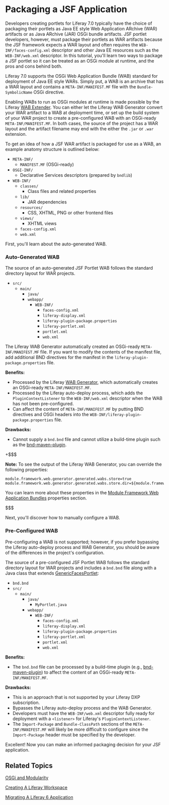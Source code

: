 # Packaging a JSF Application [](id=packaging-a-jsf-application)

Developers creating portlets for Liferay 7.0 typically have the choice of
packaging their portlets as Java EE style Web Application ARchive (WAR)
artifacts or as Java ARchive (JAR) OSGi bundle artifacts. JSF portlet
developers, however, must package their portlets as WAR artifacts because the
JSF framework expects a WAR layout and often requires the
`WEB-INF/faces-config.xml` descriptor and other Java EE resources such as the
`WEB-INF/web.xml` descriptor. In this tutorial, you'll learn two ways to package
a JSF portlet so it can be treated as an OSGi module at runtime, and the pros
and cons behind both.

Liferay 7.0 supports the OSGi Web Application Bundle (WAB) standard for
deployment of Java EE style WARs. Simply put, a WAB is an archive that has a WAR
layout and contains a `META-INF/MANIFEST.MF` file with the `Bundle-SymbolicName`
OSGi directive.

Enabling WABs to run as OSGi modules at runtime is made possible by the Liferay
[WAB Extender](https://github.com/liferay/liferay-portal/tree/master/modules/apps/foundation/portal-osgi-web/portal-osgi-web-wab-extender).
You can either let the Liferay WAB Generator convert your WAR artifact to a WAB
at deployment time, or set up the build system of your WAR project to create a
pre-configured WAB with an OSGi-ready `META-INF/MANIFEST.MF`. In both cases, the
source of the project has a WAR layout and the artifact filename may end with
the either the `.jar` or `.war` extension.

To get an idea of how a JSF WAR artifact is packaged for use as a WAB, an
example anatomy structure is outlined below:

<!-- Should I include the `liferay-display.xml`,
`liferay-plugin-package.properties`, `liferay-portlet.xml` and, `portlet.xml
files into this anatomy structure? -->

- `META-INF/`
    - `MANIFEST.MF` (OSGi-ready)
- `OSGI-INF/`
    - Declarative Services descriptors (prepared by `bndlib`)
- `WEB-INF/`
    - `classes/`
        - Class files and related properties
    - `lib/`
        - JAR dependencies
    - `resources/`
        - CSS, XHTML, PNG or other frontend files
    - `views/`
        - XHTML views
    - `faces-config.xml`
    - `web.xml`

First, you'll learn about the auto-generated WAB.

### Auto-Generated WAB [](id=auto-generated-wab)

The source of an auto-generated JSF Portlet WAB follows the standard
directory layout for WAR projects.

- `src/`
    - `main/`
        - `java/`
        - `webapp/`
            - `WEB-INF/`
                - `faces-config.xml`
                - `liferay-display.xml`
                - `liferay-plugin-package.properties`
                - `liferay-portlet.xml`
                - `portlet.xml`
                - `web.xml`

The Liferay WAB Generator automatically created an OSGi-ready
`META-INF/MANIFEST.MF` file. If you want to modify the contents of the manifest
file, add additional BND directives for the manifest in the
`liferay-plugin-package.properties` file.

**Benefits:**

- Processed by the Liferay
  [WAB Generator](https://github.com/liferay/liferay-portal/tree/master/modules/apps/foundation/portal-osgi-web/portal-osgi-web-wab-generator),
  which automatically creates an OSGi-ready `META-INF/MANIFEST.MF`.
- Processed by the Liferay auto-deploy process, which adds the
  `PluginContextListener` to the `WEB-INF/web.xml` descriptor when the WAB has
  not been pre-configured.
- Can affect the content of `META-INF/MANIFEST.MF` by putting BND directives and
  OSGi headers into the `WEB-INF/liferay-plugin-package.properties` file.

**Drawbacks:**

- Cannot supply a `bnd.bnd` file and cannot utilize a build-time plugin such as
  the
  [bnd-maven-plugin](http://njbartlett.name/2015/03/27/announcing-bnd-maven-plugin.html).

+$$$

**Note:** To see the output of the Liferay WAB Generator, you can override the
following properties:

    module.framework.web.generator.generated.wabs.store=true
    module.framework.web.generator.generated.wabs.store.dir=${module.framework.base.dir}/wabs

You can learn more about these properties in the
[Module Framework Web Application Bundles](https://docs.liferay.com/portal/7.0/propertiesdoc/portal.properties.html#Module%20Framework%20Web%20Application%20Bundles)
properties section.

$$$

Next, you'll discover how to manually configure a WAB.

### Pre-Configured WAB [](id=pre-configured-wab)

Pre-configuring a WAB is not supported; however, if you prefer bypassing the
Liferay auto-deploy process and WAB Generator, you should be aware of the
differences in the project's configuration.

The source of a pre-configured JSF Portlet WAB follows the standard directory
layout for WAR projects and includes a `bnd.bnd` file along with a Java class
that extends
[GenericFacesPortlet](http://myfaces.apache.org/portlet-bridge/2.0/api/apidocs/javax/portlet/faces/GenericFacesPortlet.html):

- `bnd.bnd`
- `src/`
    - `main/`
        - `java/`
            - `MyPortlet.java`
        - `webapp/`
            - `WEB-INF/`
                - `faces-config.xml`
                - `liferay-display.xml`
                - `liferay-plugin-package.properties`
                - `liferay-portlet.xml`
                - `portlet.xml`
                - `web.xml`

**Benefits:**

- The `bnd.bnd` file can be processed by a build-time plugin (e.g.,
  [bnd-maven-plugin](http://njbartlett.name/2015/03/27/announcing-bnd-maven-plugin.html))
  to affect the content of an OSGi-ready `META-INF/MANIFEST.MF`.

**Drawbacks:**

- This is an approach that is not supported by your Liferay DXP subscription.
- Bypasses the Liferay auto-deploy process and the WAB Generator.
- Developers must have the `WEB-INF/web.xml` descriptor fully ready for
  deployment with a `<listener>` for Liferay's `PluginContextListener`.
- The `Import-Package` and `Bundle-ClassPath` sections of the
  `META-INF/MANIFEST.MF` will likely be more difficult to configure since the
  `Import-Package` header must be specified by the developer.

Excellent! Now you can make an informed packaging decision for your JSF
application.

## Related Topics [](id=related-topics)

[OSGi and Modularity](/develop/tutorials/-/knowledge_base/7-0/osgi-and-modularity)

[Creating A Liferay Workspace](/develop/tutorials/-/knowledge_base/7-0/creating-a-liferay-workspace)

[Migrating A Liferay 6 Application](/develop/tutorials/-/knowledge_base/7-0/migrating-a-liferay-6-application)
